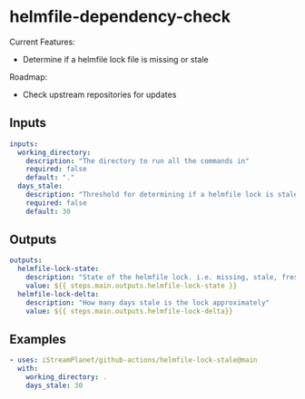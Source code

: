 # helmfile-dependency-check

Current Features:

- Determine if a helmfile lock file is missing or stale

Roadmap:

- Check upstream repositories for updates

## Inputs

```yaml
inputs:
  working_directory:
    description: "The directory to run all the commands in"
    required: false
    default: "."
  days_stale:
    description: "Threshold for determining if a helmfile lock is stale or not"
    required: false
    default: 30
```

## Outputs

```yaml
outputs:
  helmfile-lock-state:
    description: "State of the helmfile lock. i.e. missing, stale, fresh"
    value: ${{ steps.main.outputs.helmfile-lock-state }}
  helmfile-lock-delta:
    description: "How many days stale is the lock approximately"
    value: ${{ steps.main.outputs.helmfile-lock-delta}}
```

## Examples

```yaml
- uses: iStreamPlanet/github-actions/helmfile-lock-stale@main
  with:
    working_directory: .
    days_stale: 30
```
